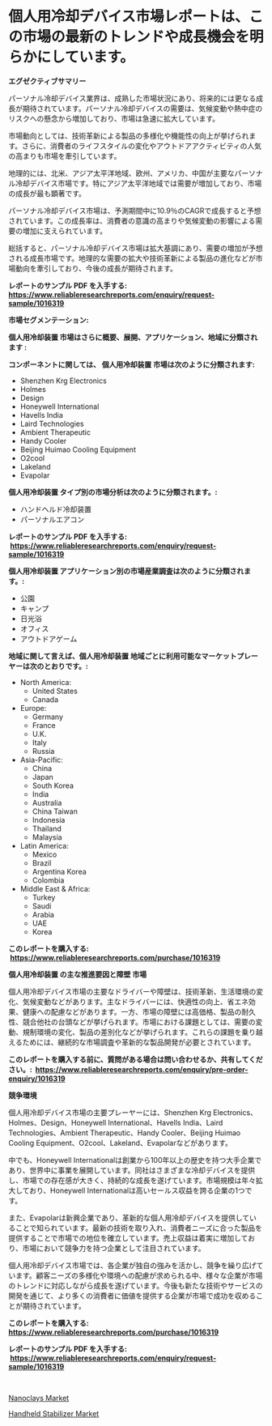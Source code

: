 <p><h1>個人用冷却デバイス市場レポートは、この市場の最新のトレンドや成長機会を明らかにしています。</h1></p><p><strong>エグゼクティブサマリー</strong></p>
<p><p>パーソナル冷却デバイス業界は、成熟した市場状況にあり、将来的には更なる成長が期待されています。パーソナル冷却デバイスの需要は、気候変動や熱中症のリスクへの懸念から増加しており、市場は急速に拡大しています。</p><p>市場動向としては、技術革新による製品の多様化や機能性の向上が挙げられます。さらに、消費者のライフスタイルの変化やアウトドアアクティビティの人気の高まりも市場を牽引しています。</p><p>地理的には、北米、アジア太平洋地域、欧州、アメリカ、中国が主要なパーソナル冷却デバイス市場です。特にアジア太平洋地域では需要が増加しており、市場の成長が最も顕著です。</p><p>パーソナル冷却デバイス市場は、予測期間中に10.9％のCAGRで成長すると予想されています。この成長率は、消費者の意識の高まりや気候変動の影響による需要の増加に支えられています。</p><p>総括すると、パーソナル冷却デバイス市場は拡大基調にあり、需要の増加が予想される成長市場です。地理的な需要の拡大や技術革新による製品の進化などが市場動向を牽引しており、今後の成長が期待されます。</p></p>
<p><strong>レポートのサンプル PDF を入手する: <a href="https://www.reliableresearchreports.com/enquiry/request-sample/1016319">https://www.reliableresearchreports.com/enquiry/request-sample/1016319</a></strong></p>
<p><strong>市場セグメンテーション:</strong></p>
<p><strong> 個人用冷却装置 市場はさらに概要、展開、アプリケーション、地域に分類されます :</strong></p>
<p><strong>コンポーネントに関しては、 個人用冷却装置 市場は次のように分類されます: &nbsp;</strong></p>
<p><ul><li>Shenzhen Krg Electronics</li><li>Holmes</li><li>Design</li><li>Honeywell International</li><li>Havells India</li><li>Laird Technologies</li><li>Ambient Therapeutic</li><li>Handy Cooler</li><li>Beijing Huimao Cooling Equipment</li><li>O2cool</li><li>Lakeland</li><li>Evapolar</li></ul></p>
<p><strong> 個人用冷却装置 タイプ別の市場分析は次のように分類されます。:</strong></p>
<p><ul><li>ハンドヘルド冷却装置</li><li>パーソナルエアコン</li></ul></p>
<p><strong>レポートのサンプル PDF を入手する: &nbsp;<a href="https://www.reliableresearchreports.com/enquiry/request-sample/1016319">https://www.reliableresearchreports.com/enquiry/request-sample/1016319</a></strong></p>
<p><strong> 個人用冷却装置 アプリケーション別の市場産業調査は次のように分類されます。:</strong></p>
<p><ul><li>公園</li><li>キャンプ</li><li>日光浴</li><li>オフィス</li><li>アウトドアゲーム</li></ul></p>
<p><strong>地域に関して言えば、個人用冷却装置 地域ごとに利用可能なマーケットプレーヤーは次のとおりです。:</strong></p>
<p><ul>
    <li>
        North America:
        <ul>
            <li>United States</li>
            <li>Canada</li>
        </ul>
    </li>
    <li>
        Europe:
        <ul>
            <li>Germany</li>
            <li>France</li>
            <li>U.K.</li>
            <li>Italy</li>
            <li>Russia</li>
        </ul>
    </li>
    <li>
        Asia-Pacific:
        <ul>
            <li>China</li>
            <li>Japan</li>
            <li>South Korea</li>
            <li>India</li>
            <li>Australia</li>
            <li>China Taiwan</li>
            <li>Indonesia</li>
            <li>Thailand</li>
            <li>Malaysia</li>
        </ul>
    </li>
    <li>
        Latin America:
        <ul>
            <li>Mexico</li>
            <li>Brazil</li>
            <li>Argentina Korea</li>
            <li>Colombia</li>
        </ul>
    </li>
    <li>
        Middle East & Africa:
        <ul>
            <li>Turkey</li>
            <li>Saudi</li>
            <li>Arabia</li>
            <li>UAE</li>
            <li>Korea</li>
        </ul>
    </li>
    </ul></p>
<p><strong>このレポートを購入する: &nbsp;<a href="https://www.reliableresearchreports.com/purchase/1016319">https://www.reliableresearchreports.com/purchase/1016319</a></strong></p>
<p><strong>個人用冷却装置 の主な推進要因と障壁 市場</strong></p>
<p><p>個人用冷却デバイス市場の主要なドライバーや障壁は、技術革新、生活環境の変化、気候変動などがあります。主なドライバーには、快適性の向上、省エネ効果、健康への配慮などがあります。一方、市場の障壁には高価格、製品の耐久性、競合他社の台頭などが挙げられます。市場における課題としては、需要の変動、規制環境の変化、製品の差別化などが挙げられます。これらの課題を乗り越えるためには、継続的な市場調査や革新的な製品開発が必要とされています。</p></p>
<p><strong>このレポートを購入する前に、質問がある場合は問い合わせるか、共有してください。:&nbsp; <a href="https://www.reliableresearchreports.com/enquiry/pre-order-enquiry/1016319">https://www.reliableresearchreports.com/enquiry/pre-order-enquiry/1016319</a></strong></p>
<p><strong>競争環境</strong></p>
<p><p>個人用冷却デバイス市場の主要プレーヤーには、Shenzhen Krg Electronics、Holmes、Design、Honeywell International、Havells India、Laird Technologies、Ambient Therapeutic、Handy Cooler、Beijing Huimao Cooling Equipment、O2cool、Lakeland、Evapolarなどがあります。</p><p>中でも、Honeywell Internationalは創業から100年以上の歴史を持つ大手企業であり、世界中に事業を展開しています。同社はさまざまな冷却デバイスを提供し、市場での存在感が大きく、持続的な成長を遂げています。市場規模は年々拡大しており、Honeywell Internationalは高いセールス収益を誇る企業の1つです。</p><p>また、Evapolarは新興企業であり、革新的な個人用冷却デバイスを提供していることで知られています。最新の技術を取り入れ、消費者ニーズに合った製品を提供することで市場での地位を確立しています。売上収益は着実に増加しており、市場において競争力を持つ企業として注目されています。</p><p>個人用冷却デバイス市場では、各企業が独自の強みを活かし、競争を繰り広げています。顧客ニーズの多様化や環境への配慮が求められる中、様々な企業が市場のトレンドに対応しながら成長を遂げています。今後も新たな技術やサービスの開発を通じて、より多くの消費者に価値を提供する企業が市場で成功を収めることが期待されています。</p></p>
<p><strong>このレポートを購入する: &nbsp; <a href="https://www.reliableresearchreports.com/purchase/1016319">https://www.reliableresearchreports.com/purchase/1016319</a></strong></p>
<p><strong>レポートのサンプル PDF を入手する: &nbsp;<a href="https://www.reliableresearchreports.com/enquiry/request-sample/1016319">https://www.reliableresearchreports.com/enquiry/request-sample/1016319</a></strong><strong></strong></p>
<p>&nbsp;</p>
<p><p><a href="https://cute-banjo-8ca.notion.site/Nanoclays-Market-Size-Evaluating-its-Market-Trends-Growth-and-Projections-2024-2031-6dbf26129e9b4c199bfffce456846c6c">Nanoclays Market</a></p><p><a href="https://github.com/lataunyatinikmelvin59ilbd0dv/Market-Research-Report-List-1/blob/main/handheld-stabilizer-market.md">Handheld Stabilizer Market</a></p></p>